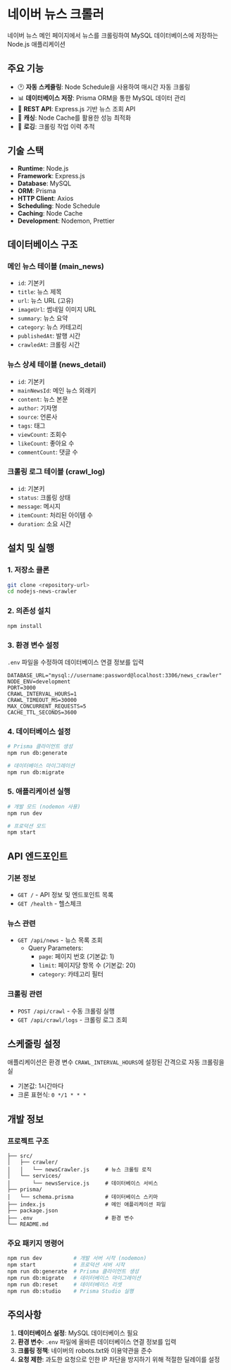 # 네이버 뉴스 크롤러

네이버 뉴스 메인 페이지에서 뉴스를 크롤링하여 MySQL 데이터베이스에 저장하는 Node.js 애플리케이션

## 주요 기능

- 🕐 **자동 스케줄링**: Node Schedule을 사용하여 매시간 자동 크롤링
- 📊 **데이터베이스 저장**: Prisma ORM을 통한 MySQL 데이터 관리
- 🚀 **REST API**: Express.js 기반 뉴스 조회 API
- 💾 **캐싱**: Node Cache를 활용한 성능 최적화
- 📝 **로깅**: 크롤링 작업 이력 추적

## 기술 스택

- **Runtime**: Node.js
- **Framework**: Express.js
- **Database**: MySQL
- **ORM**: Prisma
- **HTTP Client**: Axios
- **Scheduling**: Node Schedule
- **Caching**: Node Cache
- **Development**: Nodemon, Prettier

## 데이터베이스 구조

### 메인 뉴스 테이블 (main_news)

- `id`: 기본키
- `title`: 뉴스 제목
- `url`: 뉴스 URL (고유)
- `imageUrl`: 썸네일 이미지 URL
- `summary`: 뉴스 요약
- `category`: 뉴스 카테고리
- `publishedAt`: 발행 시간
- `crawledAt`: 크롤링 시간

### 뉴스 상세 테이블 (news_detail)

- `id`: 기본키
- `mainNewsId`: 메인 뉴스 외래키
- `content`: 뉴스 본문
- `author`: 기자명
- `source`: 언론사
- `tags`: 태그
- `viewCount`: 조회수
- `likeCount`: 좋아요 수
- `commentCount`: 댓글 수

### 크롤링 로그 테이블 (crawl_log)

- `id`: 기본키
- `status`: 크롤링 상태
- `message`: 메시지
- `itemCount`: 처리된 아이템 수
- `duration`: 소요 시간

## 설치 및 실행

### 1. 저장소 클론

```bash
git clone <repository-url>
cd nodejs-news-crawler
```

### 2. 의존성 설치

```bash
npm install
```

### 3. 환경 변수 설정

`.env` 파일을 수정하여 데이터베이스 연결 정보를 입력

```env
DATABASE_URL="mysql://username:password@localhost:3306/news_crawler"
NODE_ENV=development
PORT=3000
CRAWL_INTERVAL_HOURS=1
CRAWL_TIMEOUT_MS=30000
MAX_CONCURRENT_REQUESTS=5
CACHE_TTL_SECONDS=3600
```

### 4. 데이터베이스 설정

```bash
# Prisma 클라이언트 생성
npm run db:generate

# 데이터베이스 마이그레이션
npm run db:migrate
```

### 5. 애플리케이션 실행

```bash
# 개발 모드 (nodemon 사용)
npm run dev

# 프로덕션 모드
npm start
```

## API 엔드포인트

### 기본 정보

- `GET /` - API 정보 및 엔드포인트 목록
- `GET /health` - 헬스체크

### 뉴스 관련

- `GET /api/news` - 뉴스 목록 조회
  - Query Parameters:
    - `page`: 페이지 번호 (기본값: 1)
    - `limit`: 페이지당 항목 수 (기본값: 20)
    - `category`: 카테고리 필터

### 크롤링 관련

- `POST /api/crawl` - 수동 크롤링 실행
- `GET /api/crawl/logs` - 크롤링 로그 조회

## 스케줄링 설정

애플리케이션은 환경 변수 `CRAWL_INTERVAL_HOURS`에 설정된 간격으로 자동 크롤링을 실

- 기본값: 1시간마다
- 크론 표현식: `0 */1 * * *`

## 개발 정보

### 프로젝트 구조

```
├── src/
│   ├── crawler/
│   │   └── newsCrawler.js     # 뉴스 크롤링 로직
│   └── services/
│       └── newsService.js     # 데이터베이스 서비스
├── prisma/
│   └── schema.prisma          # 데이터베이스 스키마
├── index.js                   # 메인 애플리케이션 파일
├── package.json
├── .env                       # 환경 변수
└── README.md
```

### 주요 패키지 명령어

```bash
npm run dev          # 개발 서버 시작 (nodemon)
npm start            # 프로덕션 서버 시작
npm run db:generate  # Prisma 클라이언트 생성
npm run db:migrate   # 데이터베이스 마이그레이션
npm run db:reset     # 데이터베이스 리셋
npm run db:studio    # Prisma Studio 실행
```

## 주의사항

1. **데이터베이스 설정**: MySQL 데이터베이스 필요
2. **환경 변수**: `.env` 파일에 올바른 데이터베이스 연결 정보를 입력
3. **크롤링 정책**: 네이버의 robots.txt와 이용약관을 준수
4. **요청 제한**: 과도한 요청으로 인한 IP 차단을 방지하기 위해 적절한 딜레이를 설정
